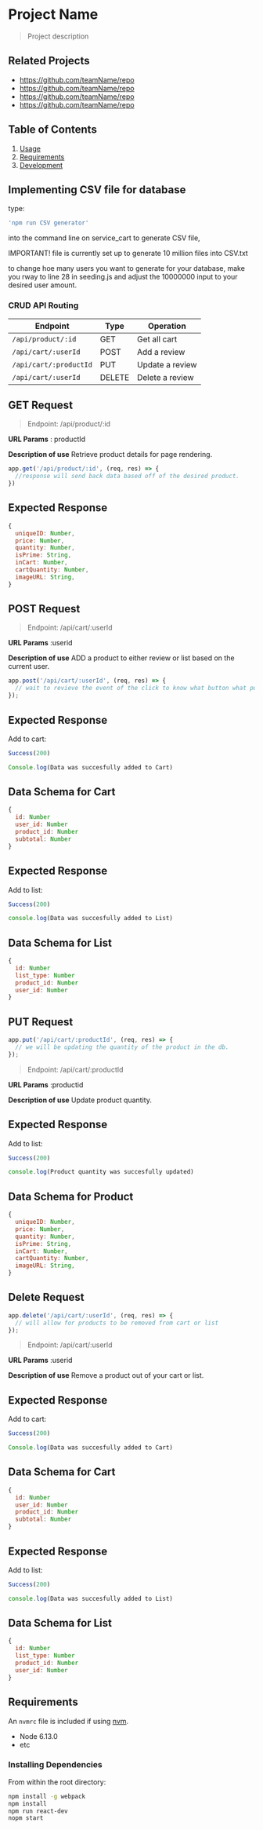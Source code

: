 # Project Name

> Project description

## Related Projects

  - https://github.com/teamName/repo
  - https://github.com/teamName/repo
  - https://github.com/teamName/repo
  - https://github.com/teamName/repo

## Table of Contents

1. [Usage](#Usage)
1. [Requirements](#requirements)
1. [Development](#development)


## Implementing CSV file for database

type:
```js
'npm run CSV generator'
```
into the command line on service_cart to generate CSV file,

IMPORTANT!
file is currently set up to generate 10 million files into CSV.txt

to change hoe many users you want to generate for your database, make you rway to line
28 in seeding.js and adjust the 10000000 input to your desired user amount.

### CRUD API Routing

| Endpoint                   | Type    | Operation                 |
|----------------------------|---------|---------------------------|
| `/api/product/:id`         | GET     | Get all cart              |
| `/api/cart/:userId`        | POST    | Add a review              |
| `/api/cart/:productId`     | PUT     | Update a review           |
| `/api/cart/:userId`        | DELETE  | Delete a review           |
## GET Request

> Endpoint: /api/product/:id

**URL Params** : productId

**Description of use**
Retrieve product details for page rendering.

```js
app.get('/api/product/:id', (req, res) => {
  //response will send back data based off of the desired product.
})
```
## Expected Response
```js
{
  uniqueID: Number,
  price: Number,
  quantity: Number,
  isPrime: String,
  inCart: Number,
  cartQuantity: Number,
  imageURL: String,
}
```

## POST Request
> Endpoint: /api/cart/:userId

**URL Params** :userid

**Description of use**
ADD a product to either review or list based on the current user.

```js
app.post('/api/cart/:userId', (req, res) => {
  // wait to revieve the event of the click to know what button what pushed and where to post the info.
});
```
## Expected Response

Add to cart:
```js
Success(200)

Console.log(Data was succesfully added to Cart)
```
## Data Schema for Cart
```js
{
  id: Number
  user_id: Number
  product_id: Number
  subtotal: Number
}
```


## Expected Response

Add to list:
```js
Success(200)

console.log(Data was succesfully added to List)
```
## Data Schema for List
```js
{
  id: Number
  list_type: Number
  product_id: Number
  user_id: Number
}
```

## PUT Request
```js
app.put('/api/cart/:productId', (req, res) => {
  // we will be updating the quantity of the product in the db.
});
```
> Endpoint: /api/cart/:productId

**URL Params** :productid

**Description of use**
Update product quantity.


## Expected Response

Add to list:
```js
Success(200)

console.log(Product quantity was succesfully updated)
```
## Data Schema for Product
```js
{
  uniqueID: Number,
  price: Number,
  quantity: Number,
  isPrime: String,
  inCart: Number,
  cartQuantity: Number,
  imageURL: String,
}
```

## Delete Request
```js
app.delete('/api/cart/:userId', (req, res) => {
  // will allow for products to be removed from cart or list
});
```
> Endpoint: /api/cart/:userId

**URL Params** :userid

**Description of use**
Remove a product out of your cart or list.

## Expected Response

Add to cart:
```js
Success(200)

Console.log(Data was succesfully added to Cart)
```
## Data Schema for Cart
```js
{
  id: Number
  user_id: Number
  product_id: Number
  subtotal: Number
}
```

## Expected Response

Add to list:
```js
Success(200)

console.log(Data was succesfully added to List)
```
## Data Schema for List
```js
{
  id: Number
  list_type: Number
  product_id: Number
  user_id: Number
}
```

## Requirements

An `nvmrc` file is included if using [nvm](https://github.com/creationix/nvm).

- Node 6.13.0
- etc


### Installing Dependencies

From within the root directory:

```sh
npm install -g webpack
npm install
npm run react-dev
nopm start
```

